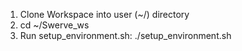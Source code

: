 1. Clone Workspace into user (~/) directory
2. cd ~/Swerve_ws
3. Run setup_environment.sh: ./setup_environment.sh
